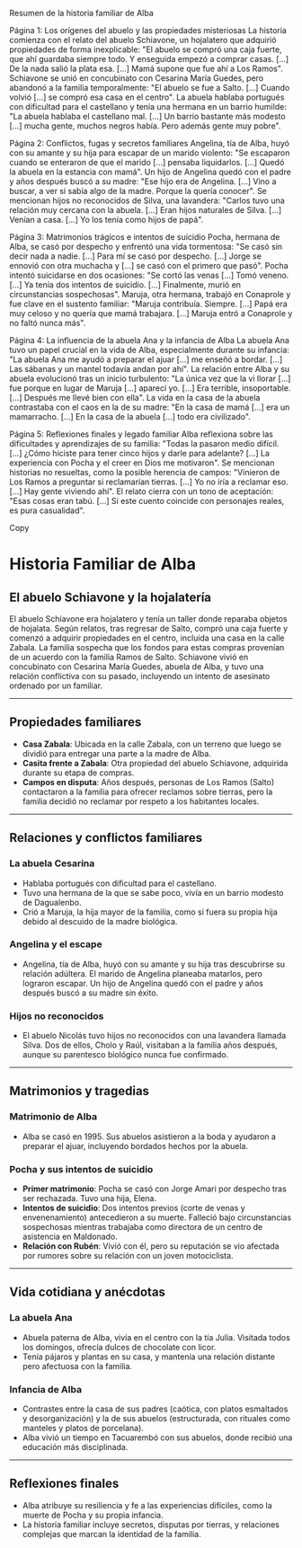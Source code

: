 Resumen de la historia familiar de Alba

Página 1: Los orígenes del abuelo y las propiedades misteriosas
La historia comienza con el relato del abuelo Schiavone, un hojalatero que adquirió propiedades de forma inexplicable:
"El abuelo se compró una caja fuerte, que ahí guardaba siempre todo. Y enseguida empezó a comprar casas. [...] De la nada salió la plata esa. [...] Mamá supone que fue ahí a Los Ramos".
Schiavone se unió en concubinato con Cesarina María Guedes, pero abandonó a la familia temporalmente:
"El abuelo se fue a Salto. [...] Cuando volvió [...] se compró esa casa en el centro".
La abuela hablaba portugués con dificultad para el castellano y tenía una hermana en un barrio humilde:
"La abuela hablaba el castellano mal. [...] Un barrio bastante más modesto [...] mucha gente, muchos negros había. Pero además gente muy pobre".

Página 2: Conflictos, fugas y secretos familiares
Angelina, tía de Alba, huyó con su amante y su hija para escapar de un marido violento:
"Se escaparon cuando se enteraron de que el marido [...] pensaba liquidarlos. [...] Quedó la abuela en la estancia con mamá".
Un hijo de Angelina quedó con el padre y años después buscó a su madre:
"Ese hijo era de Angelina. [...] Vino a buscar, a ver si sabía algo de la madre. Porque la quería conocer".
Se mencionan hijos no reconocidos de Silva, una lavandera:
"Carlos tuvo una relación muy cercana con la abuela. [...] Eran hijos naturales de Silva. [...] Venían a casa. [...] Yo los tenía como hijos de papá".

Página 3: Matrimonios trágicos e intentos de suicidio
Pocha, hermana de Alba, se casó por despecho y enfrentó una vida tormentosa:
"Se casó sin decir nada a nadie. [...] Para mí se casó por despecho. [...] Jorge se ennovió con otra muchacha y [...] se casó con el primero que pasó".
Pocha intentó suicidarse en dos ocasiones:
"Se cortó las venas [...] Tomó veneno. [...] Ya tenía dos intentos de suicidio. [...] Finalmente, murió en circunstancias sospechosas".
Maruja, otra hermana, trabajó en Conaprole y fue clave en el sustento familiar:
"Maruja contribuía. Siempre. [...] Papá era muy celoso y no quería que mamá trabajara. [...] Maruja entró a Conaprole y no faltó nunca más".

Página 4: La influencia de la abuela Ana y la infancia de Alba
La abuela Ana tuvo un papel crucial en la vida de Alba, especialmente durante su infancia:
"La abuela Ana me ayudó a preparar el ajuar [...] me enseñó a bordar. [...] Las sábanas y un mantel todavía andan por ahí".
La relación entre Alba y su abuela evolucionó tras un inicio turbulento:
"La única vez que la vi llorar [...] fue porque en lugar de Maruja [...] aparecí yo. [...] Era terrible, insoportable. [...] Después me llevé bien con ella".
La vida en la casa de la abuela contrastaba con el caos en la de su madre:
"En la casa de mamá [...] era un mamarracho. [...] En la casa de la abuela [...] todo era civilizado".

Página 5: Reflexiones finales y legado familiar
Alba reflexiona sobre las dificultades y aprendizajes de su familia:
"Todas la pasaron medio difícil. [...] ¿Cómo hiciste para tener cinco hijos y darle para adelante? [...] La experiencia con Pocha y el creer en Dios me motivaron".
Se mencionan historias no resueltas, como la posible herencia de campos:
"Vinieron de Los Ramos a preguntar si reclamarían tierras. [...] Yo no iría a reclamar eso. [...] Hay gente viviendo ahí".
El relato cierra con un tono de aceptación:
"Esas cosas eran tabú. [...] Si este cuento coincide con personajes reales, es pura casualidad".


Copy
# Historia Familiar de Alba

## El abuelo Schiavone y la hojalatería
El abuelo Schiavone era hojalatero y tenía un taller donde reparaba objetos de hojalata. Según relatos, tras regresar de Salto, compró una caja fuerte y comenzó a adquirir propiedades en el centro, incluida una casa en la calle Zabala. La familia sospecha que los fondos para estas compras provenían de un acuerdo con la familia Ramos de Salto. Schiavone vivió en concubinato con Cesarina María Guedes, abuela de Alba, y tuvo una relación conflictiva con su pasado, incluyendo un intento de asesinato ordenado por un familiar.

---

## Propiedades familiares
- **Casa Zabala**: Ubicada en la calle Zabala, con un terreno que luego se dividió para entregar una parte a la madre de Alba. 
- **Casita frente a Zabala**: Otra propiedad del abuelo Schiavone, adquirida durante su etapa de compras.
- **Campos en disputa**: Años después, personas de Los Ramos (Salto) contactaron a la familia para ofrecer reclamos sobre tierras, pero la familia decidió no reclamar por respeto a los habitantes locales.

---

## Relaciones y conflictos familiares
### La abuela Cesarina
- Hablaba portugués con dificultad para el castellano.
- Tuvo una hermana de la que se sabe poco, vivía en un barrio modesto de Dagualenbo.
- Crió a Maruja, la hija mayor de la familia, como si fuera su propia hija debido al descuido de la madre biológica.

### Angelina y el escape
- Angelina, tía de Alba, huyó con su amante y su hija tras descubrirse su relación adúltera. El marido de Angelina planeaba matarlos, pero lograron escapar. Un hijo de Angelina quedó con el padre y años después buscó a su madre sin éxito.

### Hijos no reconocidos
- El abuelo Nicolás tuvo hijos no reconocidos con una lavandera llamada Silva. Dos de ellos, Cholo y Raúl, visitaban a la familia años después, aunque su parentesco biológico nunca fue confirmado.

---

## Matrimonios y tragedias
### Matrimonio de Alba
- Alba se casó en 1995. Sus abuelos asistieron a la boda y ayudaron a preparar el ajuar, incluyendo bordados hechos por la abuela.

### Pocha y sus intentos de suicidio
- **Primer matrimonio**: Pocha se casó con Jorge Amari por despecho tras ser rechazada. Tuvo una hija, Elena.
- **Intentos de suicidio**: Dos intentos previos (corte de venas y envenenamiento) antecedieron a su muerte. Falleció bajo circunstancias sospechosas mientras trabajaba como directora de un centro de asistencia en Maldonado.
- **Relación con Rubén**: Vivió con él, pero su reputación se vio afectada por rumores sobre su relación con un joven motociclista.

---

## Vida cotidiana y anécdotas
### La abuela Ana
- Abuela paterna de Alba, vivía en el centro con la tía Julia. Visitada todos los domingos, ofrecía dulces de chocolate con licor.
- Tenía pájaros y plantas en su casa, y mantenía una relación distante pero afectuosa con la familia.

### Infancia de Alba
- Contrastes entre la casa de sus padres (caótica, con platos esmaltados y desorganización) y la de sus abuelos (estructurada, con rituales como manteles y platos de porcelana).
- Alba vivió un tiempo en Tacuarembó con sus abuelos, donde recibió una educación más disciplinada.

---

## Reflexiones finales
- Alba atribuye su resiliencia y fe a las experiencias difíciles, como la muerte de Pocha y su propia infancia.
- La historia familiar incluye secretos, disputas por tierras, y relaciones complejas que marcan la identidad de la familia.
